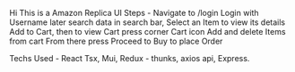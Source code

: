 Hi This is a Amazon Replica UI
Steps - 
Navigate to /login
Login with Username
later search data in search bar,
Select an Item to view its details
Add to Cart, then to view Cart press corner Cart icon
Add and delete Items from cart
From there press Proceed to Buy to place Order

Techs Used - React Tsx, Mui, Redux - thunks, axios api, Express.
